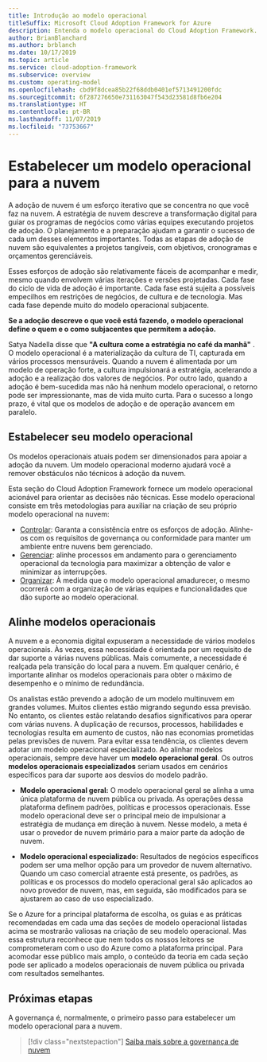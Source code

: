 ```yaml
---
title: Introdução ao modelo operacional
titleSuffix: Microsoft Cloud Adoption Framework for Azure
description: Entenda o modelo operacional do Cloud Adoption Framework.
author: BrianBlanchard
ms.author: brblanch
ms.date: 10/17/2019
ms.topic: article
ms.service: cloud-adoption-framework
ms.subservice: overview
ms.custom: operating-model
ms.openlocfilehash: cbd9f8dcea85b22f68ddb0401ef5713491200fdc
ms.sourcegitcommit: 6f287276650e731163047f543d23581d8fb6e204
ms.translationtype: HT
ms.contentlocale: pt-BR
ms.lasthandoff: 11/07/2019
ms.locfileid: "73753667"
---
```

# <a name="establish-an-operating-model-for-the-cloud"></a>Estabelecer um modelo operacional para a nuvem

A adoção de nuvem é um esforço iterativo que se concentra no que você faz na nuvem. A estratégia de nuvem descreve a transformação digital para guiar os programas de negócios como várias equipes executando projetos de adoção. O planejamento e a preparação ajudam a garantir o sucesso de cada um desses elementos importantes. Todas as etapas de adoção de nuvem são equivalentes a projetos tangíveis, com objetivos, cronogramas e orçamentos gerenciáveis.

Esses esforços de adoção são relativamente fáceis de acompanhar e medir, mesmo quando envolvem várias iterações e versões projetadas. Cada fase do ciclo de vida de adoção é importante. Cada fase está sujeita a possíveis empecilhos em restrições de negócios, de cultura e de tecnologia. Mas cada fase depende muito do modelo operacional subjacente.

**Se a adoção descreve o que você está fazendo, o modelo operacional define o quem e o como subjacentes que permitem a adoção.**

Satya Nadella disse que **"A cultura come a estratégia no café da manhã"** . O modelo operacional é a materialização da cultura de TI, capturada em vários processos mensuráveis. Quando a nuvem é alimentada por um modelo de operação forte, a cultura impulsionará a estratégia, acelerando a adoção e a realização dos valores de negócios. Por outro lado, quando a adoção é bem-sucedida mas não há nenhum modelo operacional, o retorno pode ser impressionante, mas de vida muito curta. Para o sucesso a longo prazo, é vital que os modelos de adoção e de operação avancem em paralelo.

## <a name="establish-your-operating-model"></a>Estabelecer seu modelo operacional

Os modelos operacionais atuais podem ser dimensionados para apoiar a adoção da nuvem. Um modelo operacional moderno ajudará você a remover obstáculos não técnicos à adoção da nuvem.

Esta seção do Cloud Adoption Framework fornece um modelo operacional acionável para orientar as decisões não técnicas. Esse modelo operacional consiste em três metodologias para auxiliar na criação de seu próprio modelo operacional na nuvem:

- [Controlar](../govern/index.md): Garanta a consistência entre os esforços de adoção. Alinhe-os com os requisitos de governança ou conformidade para manter um ambiente entre nuvens bem gerenciado.
- [Gerenciar](../manage/index.md): alinhe processos em andamento para o gerenciamento operacional da tecnologia para maximizar a obtenção de valor e minimizar as interrupções.
- [Organizar](../organize/index.md): À medida que o modelo operacional amadurecer, o mesmo ocorrerá com a organização de várias equipes e funcionalidades que dão suporte ao modelo operacional.

## <a name="align-operating-models"></a>Alinhe modelos operacionais

A nuvem e a economia digital expuseram a necessidade de vários modelos operacionais. Às vezes, essa necessidade é orientada por um requisito de dar suporte a várias nuvens públicas. Mais comumente, a necessidade é realçada pela transição do local para a nuvem. Em qualquer cenário, é importante alinhar os modelos operacionais para obter o máximo de desempenho e o mínimo de redundância.

Os analistas estão prevendo a adoção de um modelo multinuvem em grandes volumes. Muitos clientes estão migrando segundo essa previsão. No entanto, os clientes estão relatando desafios significativos para operar com várias nuvens. A duplicação de recursos, processos, habilidades e tecnologias resulta em aumento de custos, não nas economias prometidas pelas previsões de nuvem. Para evitar essa tendência, os clientes devem adotar um modelo operacional especializado. Ao alinhar modelos operacionais, sempre deve haver um **modelo operacional geral**. Os outros **modelos operacionais especializados** seriam usados em cenários específicos para dar suporte aos desvios do modelo padrão.

- **Modelo operacional geral:** O modelo operacional geral se alinha a uma única plataforma de nuvem pública ou privada. As operações dessa plataforma definem padrões, políticas e processos operacionais. Esse modelo operacional deve ser o principal meio de impulsionar a estratégia de mudança em direção à nuvem. Nesse modelo, a meta é usar o provedor de nuvem primário para a maior parte da adoção de nuvem.

- **Modelo operacional especializado:** Resultados de negócios específicos podem ser uma melhor opção para um provedor de nuvem alternativo. Quando um caso comercial atraente está presente, os padrões, as políticas e os processos do modelo operacional geral são aplicados ao novo provedor de nuvem, mas, em seguida, são modificados para se ajustarem ao caso de uso especializado.

Se o Azure for a principal plataforma de escolha, os guias e as práticas recomendadas em cada uma das seções de modelo operacional listadas acima se mostrarão valiosas na criação de seu modelo operacional. Mas essa estrutura reconhece que nem todos os nossos leitores se comprometeram com o uso do Azure como a plataforma principal. Para acomodar esse público mais amplo, o conteúdo da teoria em cada seção pode ser aplicado a modelos operacionais de nuvem pública ou privada com resultados semelhantes.

## <a name="next-steps"></a>Próximas etapas

A governança é, normalmente, o primeiro passo para estabelecer um modelo operacional para a nuvem.

> [!div class="nextstepaction"]
> [Saiba mais sobre a governança de nuvem](../govern/index.md)
